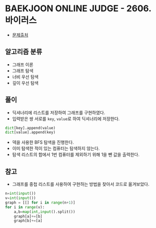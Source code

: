 # BAEKJOON ONLINE JUDGE - 2606. 바이러스

* [문제출처](https://www.acmicpc.net/problem/2606 "2606. 바이러스")

## 알고리즘 분류
- 그래프 이론
- 그래프 탐색
- 너비 우선 탐색
- 깊이 우선 탐색

## 풀이
- 딕셔너리에 리스트를 저장하여 그래프를 구현하였다.
- 입력받은 쌍 서로를 `key`, `value`로 하여 딕셔너리에 저장한다.
```python
dict[key].append(value)
dict[value].append(key)
```
- 덱을 사용한 BFS 탐색을 진행한다.
- 이미 탐색한 적이 있는 컴퓨터는 탐색하지 않는다.
- 탐색 리스트의 합에서 1번 컴퓨터를 제외하기 위해 1을 뺀 값을 출력한다.

## 참고
- 그래프를 중첩 리스트를 사용하여 구현하는 방법을 찾아서 코드로 옮겨보았다.
```python
n=int(input())
v=int(input())
graph = [[] for i in range(n+1)]
for i in range(v):
    a,b=map(int,input().split())
    graph[a]+=[b]
    graph[b]+=[a]
```
